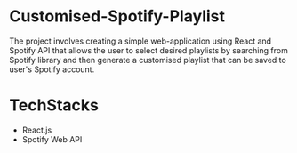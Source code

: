 # Customised-Spotify-Playlist
The project involves creating a simple web-application using React and Spotify API that allows the user to select desired playlists by searching from 
Spotify library and then generate a customised playlist that can be saved to user's Spotify account.
# TechStacks
* React.js
* Spotify Web API
